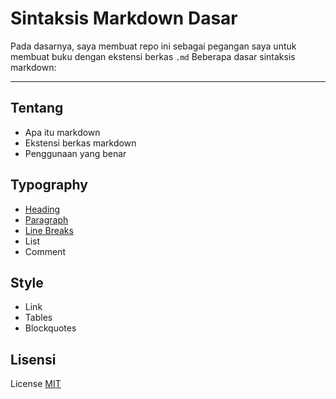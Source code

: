 # Sintaksis Markdown Dasar

Pada dasarnya, saya membuat repo ini sebagai pegangan saya untuk membuat buku dengan ekstensi berkas `.md`
Beberapa dasar sintaksis markdown:

---

## Tentang
* Apa itu markdown
* Ekstensi berkas markdown
* Penggunaan yang benar

## Typography
* [Heading](/id/Typography/headings.md)
* [Paragraph](/id/Typography/paragraph.md)
* [Line Breaks](/id/Typography/linebreaks.md)
* List
* Comment

## Style
* Link
* Tables
* Blockquotes

## Lisensi
License [MIT](/LICENSE)
